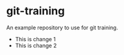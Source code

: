 # git-training
An example repository to use for git training.

- This is change 1
- This is change 2
